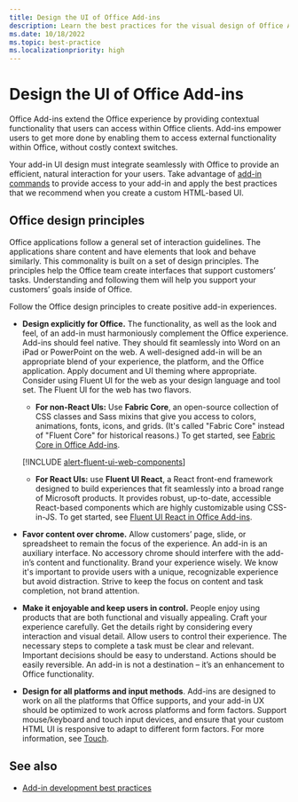 ```yaml
---
title: Design the UI of Office Add-ins
description: Learn the best practices for the visual design of Office Add-ins.
ms.date: 10/18/2022
ms.topic: best-practice
ms.localizationpriority: high
---
```



# Design the UI of Office Add-ins

Office Add-ins extend the Office experience by providing contextual functionality that users can access within Office clients. Add-ins empower users to get more done by enabling them to access external functionality within Office, without costly context switches.

Your add-in UI design must integrate seamlessly with Office to provide an efficient, natural interaction for your users. Take advantage of [add-in commands](add-in-commands.md) to provide access to your add-in and apply the best practices that we recommend when you create a custom HTML-based UI.

## Office design principles

Office applications follow a general set of interaction guidelines. The applications share content and have elements that look and behave similarly. This commonality is built on a set of design principles. The principles help the Office team create interfaces that support customers’ tasks. Understanding and following them will help you support your customers’ goals inside of Office.

Follow the Office design principles to create positive add-in experiences.

- **Design explicitly for Office.** The functionality, as well as the look and feel, of an add-in must harmoniously complement the Office experience. Add-ins should feel native. They should fit seamlessly into Word on an iPad or PowerPoint on the web. A well-designed add-in will be an appropriate blend of your experience, the platform, and the Office application. Apply document and UI theming where appropriate. Consider using Fluent UI for the web as your design language and tool set. The Fluent UI for the web has two flavors.

  - **For non-React UIs:** Use **Fabric Core**, an open-source collection of CSS classes and Sass mixins that give you access to colors, animations, fonts, icons, and grids. (It's called "Fabric Core" instead of "Fluent Core" for historical reasons.) To get started, see [Fabric Core in Office Add-ins](fabric-core.md).
  
  [!INCLUDE [alert-fluent-ui-web-components](../includes/alert-fluent-ui-web-components.md)]

  - **For React UIs:** use **Fluent UI React**, a React front-end framework designed to build experiences that fit seamlessly into a broad range of Microsoft products. It provides robust, up-to-date, accessible React-based components which are highly customizable using CSS-in-JS. To get started, see [Fluent UI React in Office Add-ins](../quickstarts/fluent-react-quickstart.md).

- **Favor content over chrome.** Allow customers’ page, slide, or spreadsheet to remain the focus of the experience. An add-in is an auxiliary interface. No accessory chrome should interfere with the add-in’s content and functionality. Brand your experience wisely. We know it's important to provide users with a unique, recognizable experience but avoid distraction. Strive to keep the focus on content and task completion, not brand attention.

- **Make it enjoyable and keep users in control.** People enjoy using products that are both functional and visually appealing. Craft your experience carefully. Get the details right by considering every interaction and visual detail. Allow users to control their experience. The necessary steps to complete a task must be clear and relevant. Important decisions should be easy to understand. Actions should be easily reversible. An add-in is not a destination – it’s an enhancement to Office functionality.

- **Design for all platforms and input methods**. Add-ins are designed to work on all the platforms that Office supports, and your add-in UX should be optimized to work across platforms and form factors. Support mouse/keyboard and touch input devices, and ensure that your custom HTML UI is responsive to adapt to different form factors. For more information, see [Touch](../concepts/add-in-development-best-practices.md#optimize-for-touch).

## See also

- [Add-in development best practices](../concepts/add-in-development-best-practices.md)
